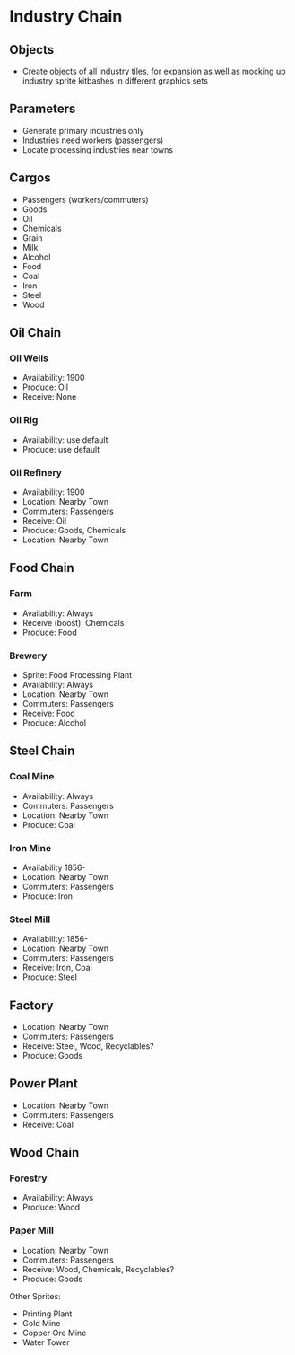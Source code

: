 # Industry Chain

## Objects
* Create objects of all industry tiles, for expansion as well as mocking up industry sprite kitbashes in different graphics sets

## Parameters
* Generate primary industries only
* Industries need workers (passengers)
* Locate processing industries near towns

## Cargos

* Passengers (workers/commuters)
* Goods
* Oil
* Chemicals
* Grain
* Milk
* Alcohol
* Food
* Coal
* Iron
* Steel
* Wood

## Oil Chain

### Oil Wells
* Availability:		1900
* Produce: 			Oil
* Receive: 			None

### Oil Rig
* Availability:		use default		
* Produce: 			use default

### Oil Refinery
* Availability:		1900
* Location:			Nearby Town
* Commuters: 		Passengers
* Receive: 			Oil
* Produce: 			Goods, Chemicals
* Location: 		Nearby Town

## Food Chain

### Farm 
* Availability:		Always
* Receive (boost):	Chemicals
* Produce: 			Food

### Brewery
* Sprite: 			Food Processing Plant
* Availability:		Always		
* Location:			Nearby Town
* Commuters:		Passengers
* Receive: 			Food
* Produce: 			Alcohol

## Steel Chain

### Coal Mine
* Availability:		Always
* Commuters: 		Passengers
* Location:			Nearby Town
* Produce: 			Coal

### Iron Mine
* Availability		1856-
* Location:			Nearby Town
* Commuters: 		Passengers
* Produce: 			Iron

### Steel Mill
* Availability:		1856-
* Location:			Nearby Town
* Commuters: 		Passengers
* Receive: 			Iron, Coal
* Produce: 			Steel 

## Factory
* Location:			Nearby Town
* Commuters:		Passengers
* Receive:			Steel, Wood, Recyclables?
* Produce:			Goods

## Power Plant
* Location:			Nearby Town
* Commuters: 		Passengers
* Receive: 			Coal

## Wood Chain

### Forestry
* Availability:		Always
* Produce: 			Wood

### Paper Mill
* Location:			Nearby Town
* Commuters: 		Passengers
* Receive: 			Wood, Chemicals, Recyclables?
* Produce: 			Goods





Other Sprites:

* Printing Plant
* Gold Mine
* Copper Ore Mine
* Water Tower
